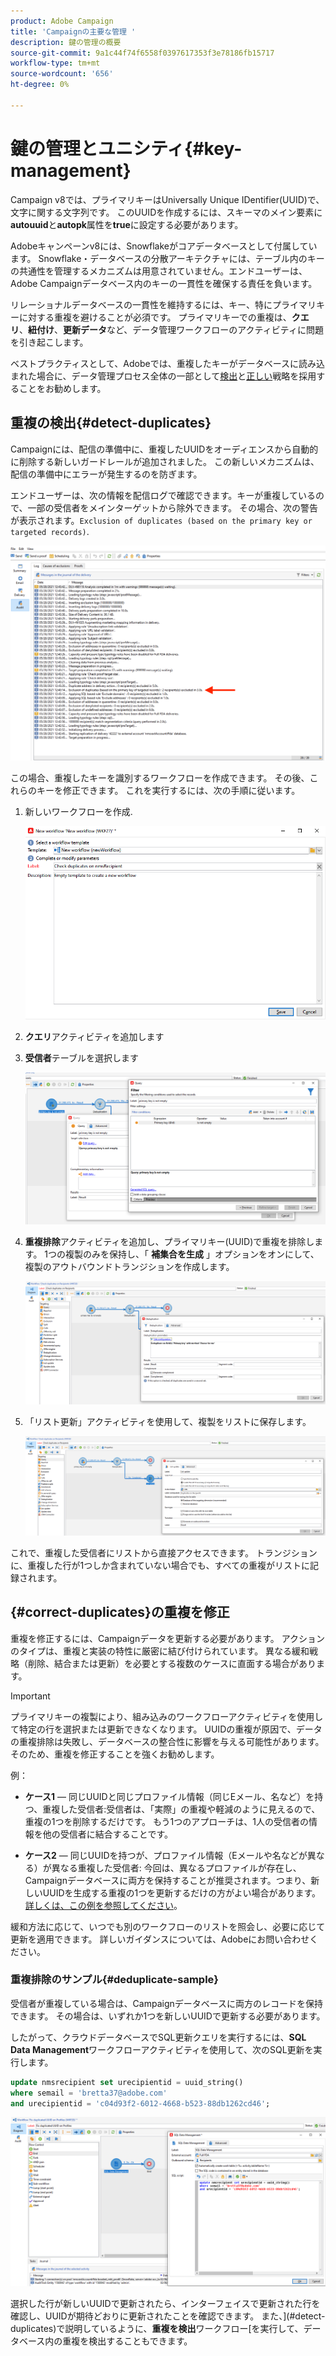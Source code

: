 ```yaml
---
product: Adobe Campaign
title: 'Campaignの主要な管理 '
description: 鍵の管理の概要
source-git-commit: 9a1c44f74f6558f0397617353f3e78186fb15717
workflow-type: tm+mt
source-wordcount: '656'
ht-degree: 0%

---
```


# 鍵の管理とユニシティ{#key-management}

Campaign v8では、プライマリキーはUniversally Unique IDentifier(UUID)で、文字に関する文字列です。 このUUIDを作成するには、スキーマのメイン要素に&#x200B;**autouuid**&#x200B;と&#x200B;**autopk**&#x200B;属性を&#x200B;**true**&#x200B;に設定する必要があります。

Adobeキャンペーンv8には、Snowflakeがコアデータベースとして付属しています。 Snowflake・データベースの分散アーキテクチャには、テーブル内のキーの共通性を管理するメカニズムは用意されていません。エンドユーザーは、Adobe Campaignデータベース内のキーの一貫性を確保する責任を負います。

リレーショナルデータベースの一貫性を維持するには、キー、特にプライマリキーに対する重複を避けることが必須です。 プライマリキーでの重複は、**クエリ**、**紐付け**、**更新データ**&#x200B;など、データ管理ワークフローのアクティビティに問題を引き起こします。

ベストプラクティスとして、Adobeでは、重複したキーがデータベースに読み込まれた場合に、データ管理プロセス全体の一部として[検出](#detect-duplicates)と[正しい](#correct-duplicates)戦略を採用することをお勧めします。

## 重複の検出{#detect-duplicates}

Campaignには、配信の準備中に、重複したUUIDをオーディエンスから自動的に削除する新しいガードレールが追加されました。 この新しいメカニズムは、配信の準備中にエラーが発生するのを防ぎます。

エンドユーザーは、次の情報を配信ログで確認できます。キーが重複しているので、一部の受信者をメインターゲットから除外できます。 その場合、次の警告が表示されます。`Exclusion of duplicates (based on the primary key or targeted records)`.

![](assets/delivery-log-duplicates.png)

この場合、重複したキーを識別するワークフローを作成できます。 その後、これらのキーを修正できます。 これを実行するには、次の手順に従います。

1. 新しいワークフローを作成.

   ![](assets/new-wf.png)

1. **クエリ**&#x200B;アクティビティを追加します
1. **受信者**&#x200B;テーブルを選択します

   ![](assets/add-query-on-rcp.png)

1. **重複排除**&#x200B;アクティビティを追加し、プライマリキー(UUID)で重複を排除します。 1つの複製のみを保持し、「 **補集合を生成** 」オプションをオンにして、複製のアウトバウンドトランジションを作成します。

   ![](assets/deduplicate.png)

1. 「リスト更新」アクティビティを使用して、複製をリストに保存します。

   ![](assets/list-update.png)

これで、重複した受信者にリストから直接アクセスできます。 トランジションに、重複した行が1つしか含まれていない場合でも、すべての重複がリストに記録されます。


## {#correct-duplicates}の重複を修正

重複を修正するには、Campaignデータを更新する必要があります。 アクションのタイプは、重複と実装の特性に厳密に結び付けられています。 異なる緩和戦略（削除、結合または更新）を必要とする複数のケースに直面する場合があります。

>[!IMPORTANT]
>
>プライマリキーの複製により、組み込みのワークフローアクティビティを使用して特定の行を選択または更新できなくなります。 UUIDの重複が原因で、データの重複排除は失敗し、データベースの整合性に影響を与える可能性があります。 そのため、重複を修正することを強くお勧めします。

例：

* **ケース1**  — 同じUUIDと同じプロファイル情報（同じEメール、名など）を持つ、重複した受信者:受信者は、「実際」の重複や軽減のように見えるので、重複の1つを削除するだけです。
もう1つのアプローチは、1人の受信者の情報を他の受信者に結合することです。

* **ケース2**  — 同じUUIDを持つが、プロファイル情報（Eメールや名などが異なる）が異なる重複した受信者:
今回は、異なるプロファイルが存在し、Campaignデータベースに両方を保持することが推奨されます。つまり、新しいUUIDを生成する重複の1つを更新するだけの方がよい場合があります。 [詳しくは、この例を参照してください](#deduplicate-sample)。

緩和方法に応じて、いつでも別のワークフローのリストを照会し、必要に応じて更新を適用できます。 詳しいガイダンスについては、Adobeにお問い合わせください。

### 重複排除のサンプル{#deduplicate-sample}

受信者が重複している場合は、Campaignデータベースに両方のレコードを保持できます。 その場合は、いずれか1つを新しいUUIDで更新する必要があります。

したがって、クラウドデータベースでSQL更新クエリを実行するには、**SQL Data Management**&#x200B;ワークフローアクティビティを使用して、次のSQL更新を実行します。

```sql
update nmsrecipient set urecipientid = uuid_string()
where semail = 'bretta37@adobe.com'
and urecipientid = 'c04d93f2-6012-4668-b523-88db1262cd46';
```

![](assets/sql-data-management.png)

選択した行が新しいUUIDで更新されたら、インターフェイスで更新された行を確認し、UUIDが期待どおりに更新されたことを確認できます。 また、](#detect-duplicates)で説明しているように、**重複を検出**&#x200B;ワークフロー[を実行して、データベース内の重複を検出することもできます。
